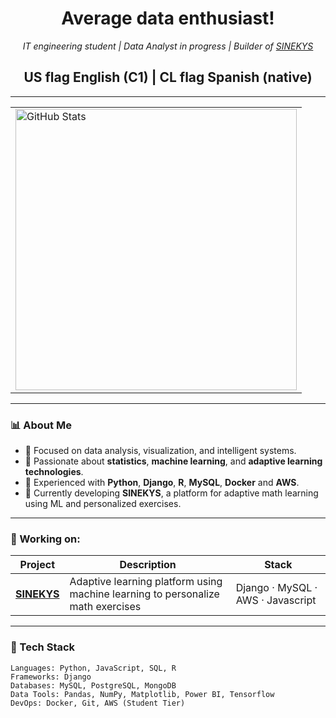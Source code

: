 <h1 align="center">Average data enthusiast!</h1>

<p align="center">
  <i>IT engineering student | Data Analyst in progress | Builder of <a href="https://github.com/0somens/sinekys">SINEKYS</a></i>
</p>
<h2 align="center"> US flag English (C1) | CL flag Spanish (native)</h2>

---

<table align="center>
  <tr>
    <td>
      <img src="https://spotify-recently-played-readme.vercel.app/api?user=12152755828&unique=true" alt="Spotify" width="400">
    </td>
    <td>
      <img src="https://github-readme-stats.vercel.app/api?username=0somens&show_icons=true&theme=synthwave" alt="GitHub Stats" width="450">
    </td>
  </tr>
</table>

---

### 📊 About Me
- 🎯 Focused on data analysis, visualization, and intelligent systems.
- 🧠 Passionate about **statistics**, **machine learning**, and **adaptive learning technologies**.
- 🔧 Experienced with **Python**, **Django**, **R**, **MySQL**, **Docker** and **AWS**.
- 🚀 Currently developing **SINEKYS**, a platform for adaptive math learning using ML and personalized exercises.

---

### 🧩 Working on:

| Project | Description | Stack |
|----------|--------------|-------|
| [**SINEKYS**]([https://github.com/0somens/sinekys](https://github.com/Sinekys/Sinekys)) | Adaptive learning platform using machine learning to personalize math exercises | Django · MySQL · AWS · Javascript |
---

### 🧰 Tech Stack

```text
Languages: Python, JavaScript, SQL, R
Frameworks: Django
Databases: MySQL, PostgreSQL, MongoDB
Data Tools: Pandas, NumPy, Matplotlib, Power BI, Tensorflow
DevOps: Docker, Git, AWS (Student Tier)

